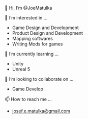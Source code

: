 👋 Hi, I’m @JoeMatulka

👀 I’m interested in ...
- Game Design and Development
- Product Design and Development
- Mapping softwares
- Writing Mods for games

🌱 I’m currently learning ...
- Unity
- Unreal 5

💞️ I’m looking to collaborate on ...
- Game Develop

📫 How to reach me ...
- josef.e.matulka@gmail.com
<!---
JoeMatulka/JoeMatulka is a ✨ special ✨ repository because its `README.md` (this file) appears on your GitHub profile.
You can click the Preview link to take a look at your changes.
--->
